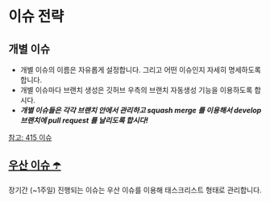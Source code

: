 # 이슈 전략

## 개별 이슈

- 개별 이슈의 이름은 자유롭게 설정합니다. 그리고 어떤 이슈인지 자세히 명세하도록 합니다.
- 개별 이슈마다 브랜치 생성은 깃허브 우측의 브랜치 자동생성 기능을 이용하도록 합시다.
- **_개별 이슈들은 각각 브랜치 안에서 관리하고 squash merge 를 이용해서 develop 브랜치에 pull request 를 날리도록 합시다!_**

[참고: 415 이슈](https://github.com/jiphyeonjeon-42/backend/issues/415)

## [우산 이슈 ☂️](./convention/umbrella.md)

장기간 (~1주일) 진행되는 이슈는 우산 이슈를 이용해 태스크리스트 형태로 관리합니다.
